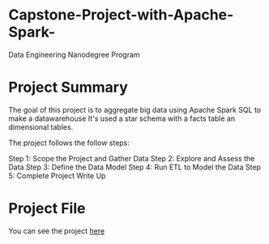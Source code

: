 # Capstone-Project-with-Apache-Spark-
Data Engineering Nanodegree Program

# Project Summary
The goal of this project is to aggregate big data using Apache Spark SQL to make a datawarehouse It's used a star schema with a facts table an dimensional tables.

The project follows the follow steps:

Step 1: Scope the Project and Gather Data
Step 2: Explore and Assess the Data
Step 3: Define the Data Model
Step 4: Run ETL to Model the Data
Step 5: Complete Project Write Up

# Project File
You can see the project <a href="https://github.com/RashaAlamoud/Capstone-Project-with-Apache-Spark-/blob/main/Capstone%20Project%20Template.ipynb">here</a> 

